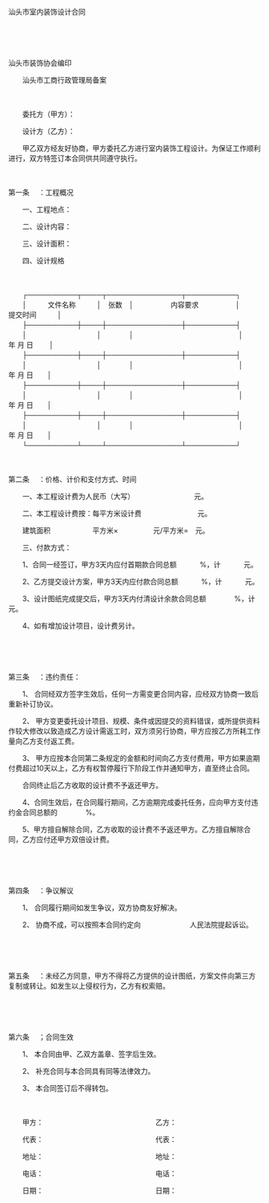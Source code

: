 



汕头市室内装饰设计合同



 

　　

　　


 汕头市装饰协会编印
 
　　汕头市工商行政管理局备案
 
　　



　　委托方（甲方）：　　

　　设计方（乙方）：　　

　　甲乙双方经友好协商，甲方委托乙方进行室内装饰工程设计。为保证工作顺利进行，双方特签订本合同供共同遵守执行。

　　

第一条
　：工程概况

　　一、工程地点：

　　二、设计内容：

　　三、设计面积：

　　四、设计规格

　　


　　┌──────────┬────┬───────────────┬──────────┐
　　│　　　文件名称　　　│　张数　│　　　　　 内容要求　　　　　 │　　　提交时间　　　│
　　├──────────┼────┼───────────────┼──────────┤
　　│　　　　　　　　　　│　　　　│　　　　　　　　　　　　　　　│　　　 年 月 日　　 │
　　├──────────┼────┼───────────────┼──────────┤
　　│　　　　　　　　　　│　　　　│　　　　　　　　　　　　　　　│　　　　年 月 日　　│
　　├──────────┼────┼───────────────┼──────────┤
　　│　　　　　　　　　　│　　　　│　　　　　　　　　　　　　　　│　　　　年 月 日　　│
　　├──────────┼────┼───────────────┼──────────┤
　　│　　　　　　　　　　│　　　　│　　　　　　　　　　　　　　　│　　　　年 月 日　　│
　　└──────────┴────┴───────────────┴──────────┘
　　


　　

第二条
　：价格、计价和支付方式、时间

　　一、本工程设计费为人民币（大写）　　　　　　　　　元。

　　二、本工程设计费按：每平方米设计费　　　　　　　　元。

　　建筑面积　　　　　　平方米×　　　　　元/平方米=　元。

　　三、付款方式：

　　1、合同一经签订，甲方3天内应付首期款合同总额　　　 %，计　　　 元。

　　2、乙方提交设计方案，甲方3天内应付款合同总额　　　 %，计　　　 元。

　　3、设计图纸完成提交后，甲方3天内付清设计余款合同总额　　　　%，计　　　　元。

　　4、如有增加设计项目，设计费另计。

　　

　　

第三条
　：违约责任：

　　1、 合同经双方签字生效后，任何一方需变更合同内容，应经双方协商一致后重新补订协议。

　　2、 甲方变更委托设计项目、规模、条件或因提交的资料错误，或所提供资料作较大修改以致造成乙方设计需返工时，双方须另行协商，甲方应按乙方所耗工作量向乙方支付返工费。

　　3、 甲方应按本合同第二条规定的金额和时间向乙方支付费用，甲方如果逾期付费超过10天以上，乙方有权暂停履行下阶段工作并通知甲方，直至终止合同。

　　合同终止后乙方收取的设计费不予返还甲方。

　　4、合同生效后，在合同履行期间，乙方逾期完成委托任务，应向甲方支付违约金合同总额的　　　　%。

　　5、甲方擅自解除合同，乙方收取的设计费不予返还甲方。乙方擅自解除合同，乙方应付还甲方双倍设计费。

　　

　　

第四条
　：争议解议

　　1、 合同履行期间如发生争议，双方协商友好解决。

　　2、 协商不成，可以按照本合同约定向　　　　　　　人民法院提起诉讼。

　　

　　

第五条
　：未经乙方同意，甲方不得将乙方提供的设计图纸，方案文件向第三方复制或转让。如发生以上侵权行为，乙方有权索赔。

　　

　　

第六条
　；合同生效

　　1、 本合同由甲、乙双方盖章、签字后生效。

　　2、 补充合同与本合同具有同等法律效力。

　　3、 本合同签订后不得转包。　　

　　

　　甲方：　　　　　　　　　　　　　　　　乙方：

　　代表：　　　　　　　　　　　　　　　　代表：

　　地址：　　　　　　　　　　　　　　　　地址：

　　电话：　　　　　　　　　　　　　　　　电话：

　　日期：　　　　　　　　　　　　　　　　日期：

　　